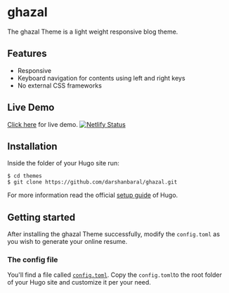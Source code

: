 # ghazal

The ghazal Theme is a light weight responsive blog theme.

## Features
* Responsive
* Keyboard navigation for contents using left and right keys
* No external CSS frameworks

## Live Demo
[Click here](https://ghazaldemo.netlify.app/) for live demo. [![Netlify Status](https://api.netlify.com/api/v1/badges/bb480c02-843d-439e-a570-a0ab813f8eff/deploy-status)](https://app.netlify.com/sites/ghazaldemo/deploys)

## Installation

Inside the folder of your Hugo site run:

    $ cd themes
    $ git clone https://github.com/darshanbaral/ghazal.git

For more information read the official [setup guide](//gohugo.io/overview/installing/) of Hugo.

## Getting started

After installing the ghazal Theme successfully, modify the `config.toml` as you wish to generate your online resume.

### The config file

You'll find a file called [`config.toml`](https://github.com/darshanbaral/ghazal/blob/master/exampleSite/config.toml). Copy the `config.toml`to the root folder of your Hugo site and customize it per your need.
